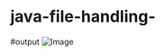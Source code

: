 # java-file-handling-

#output
![Image](https://github.com/user-attachments/assets/ff53be39-8da8-4fb9-bcd3-7f8b97538108)
